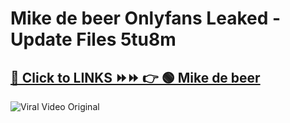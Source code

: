 
 # Mike de beer Onlyfans Leaked - Update Files 5tu8m

## <h2><a href="https://clipsfans.com/Mike_de_beer&ref=git">🔗 Click to LINKS ⏩⏩ 👉 🟢 Mike de beer </a></h2>

<a href="https://clipsfans.com/Mike_de_beer&ref=git" rel="nofollow" data-target="animated-image.originalLink"><img src="https://i.ibb.co.com/xMMVF88/686577567.gif" alt="Viral Video Original" style="max-width: 100%; display: inline-block;" data-target="animated-image.originalImage"></a>

